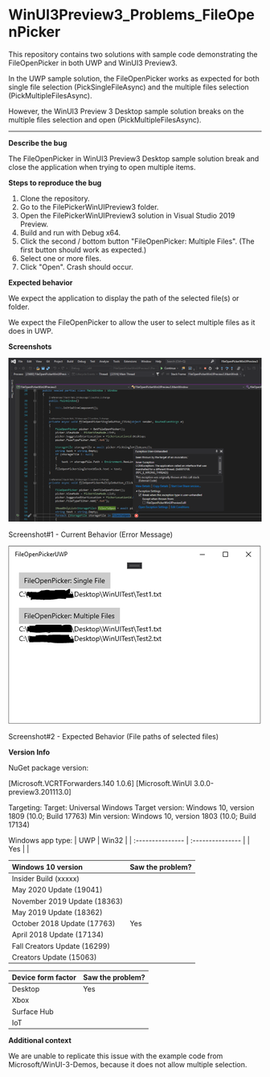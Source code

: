 # WinUI3Preview3_Problems_FileOpenPicker

This repository contains two solutions with sample code demonstrating the FileOpenPicker in both UWP and WinUI3 Preview3.

In the UWP sample solution, the FileOpenPicker works as expected for both single file selection (PickSingleFileAsync) and the multiple files selection (PickMultipleFilesAsync).

However, the WinUI3 Preview 3 Desktop sample solution breaks on the multiple files selection and open (PickMultipleFilesAsync).

----

**Describe the bug**

The FileOpenPicker in WinUI3 Preview3 Desktop sample solution break and close the application when trying to open multiple items.

**Steps to reproduce the bug**

1. Clone the repository. 
2. Go to the FilePickerWinUIPreview3 folder.
3. Open the FilePickerWinUIPreview3 solution in Visual Studio 2019 Preview.
4. Build and run with Debug x64.
5. Click the second / bottom button "FileOpenPicker: Multiple Files". (The first button should work as expected.)
6. Select one or more files.
7. Click "Open". Crash should occur.

**Expected behavior**

We expect the application to display the path of the selected file(s) or folder.

We expect the FileOpenPicker to allow the user to select multiple files as it does in UWP.

**Screenshots**

![FileOpenPickerCurrentBehavior](https://github.com/eleanorleffler/WinUI3Preview3_Problems_FileOpenPicker/blob/main/Screenshots/CurrentBehavior.PNG)

Screenshot#1 - Current Behavior (Error Message)

![FileOpenPickerExpectedBehavior](https://github.com/eleanorleffler/WinUI3Preview3_Problems_FileOpenPicker/blob/main/Screenshots/ExpectedBehavior.PNG)

Screenshot#2 - Expected Behavior (File paths of selected files)

**Version Info**

NuGet package version: 

[Microsoft.VCRTForwarders.140 1.0.6]
[Microsoft.WinUI 3.0.0-preview3.201113.0]

Targeting:
Target: Universal Windows
Target version: Windows 10, version 1809 (10.0; Build 17763)
Min version: Windows 10, version 1803 (10.0; Build 17134)

Windows app type:
| UWP              | Win32            |
| :--------------- | :--------------- |
| 		Yes 	   |  				  |

| Windows 10 version                  | Saw the problem? |
| :--------------------------------- | :-------------------- |
| Insider Build (xxxxx)              | 						 |
| May 2020 Update (19041)            | 						 |
| November 2019 Update (18363)       | 						 |
| May 2019 Update (18362)            | 						 |
| October 2018 Update (17763)        | 			Yes			 |
| April 2018 Update (17134)          | 						 |
| Fall Creators Update (16299)       | 						 |
| Creators Update (15063)            | 						 |

| Device form factor | Saw the problem? |
| :----------------- | :--------------- |
| Desktop            | 		Yes			|
| Xbox               | 					|
| Surface Hub        | 					|
| IoT                | 					|

**Additional context**

We are unable to replicate this issue with the example code from Microsoft/WinUI-3-Demos, because it does not allow multiple selection.
